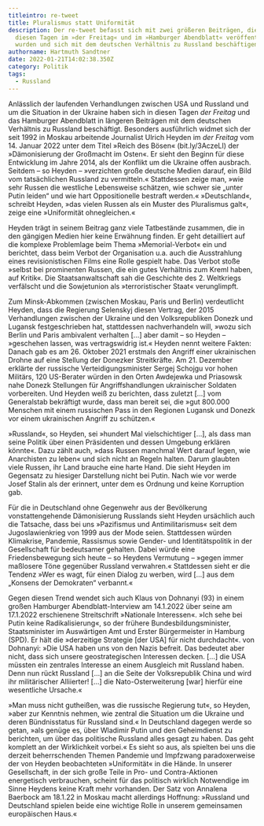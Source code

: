 ```yaml
---
titleintro: re-tweet
title: Pluralismus statt Uniformität
description: Der re-tweet befasst sich mit zwei größeren Beiträgen, die in
  diesen Tagen im »der Freitag« und im »Hamburger Abendblatt« veröffentlicht
  wurden und sich mit dem deutschen Verhältnis zu Russland beschäftigen.
authorname: Hartmuth Sandtner
date: 2022-01-21T14:02:38.350Z
category: Politik
tags:
  - Russland
---
```

Anlässlich der laufenden Verhandlungen zwischen USA und Russland und um die Situation in der Ukraine haben sich in diesen Tagen *der Freitag* und das Hamburger Abendblatt in längeren Beiträgen mit dem deutschen Verhältnis zu Russland beschäftigt. Besonders ausführlich widmet sich der seit 1992 in Moskau arbeitende Journalist Ulrich Heyden im *der Freitag* vom 14. Januar 2022 unter dem Titel »Reich des Bösen« (bit.ly/3AczeLI) der »Dämonisierung der Großmacht im Osten«. Er sieht den Beginn für diese Entwicklung im Jahre 2014, als der Konflikt um die Ukraine offen ausbrach. Seitdem – so Heyden – »verzichten große deutsche Medien darauf, ein Bild vom tatsächlichen Russland zu vermitteln.« Stattdessen zeige man, »wie sehr Russen die westliche Lebensweise schätzen, wie schwer sie „unter Putin leiden“ und wie hart Oppositionelle bestraft werden.« »Deutschland«, schreibt Heyden, »das vielen Russen als ein Muster des Pluralismus galt«, zeige eine »Uniformität ohnegleichen.«

Heyden trägt in seinem Beitrag ganz viele Tatbestände zusammen, die in den gängigen Medien hier keine Erwähnung finden. Er geht detailliert auf die komplexe Problemlage beim Thema »Memorial-Verbot« ein und berichtet, dass beim Verbot der Organisation u.a. auch die Ausstrahlung eines revisionistischen Films eine Rolle gespielt habe. Das Verbot stoße »selbst bei prominenten Russen, die ein gutes Verhältnis zum Kreml haben, auf Kritik«. Die Staatsanwaltschaft sah die Geschichte des 2. Weltkriegs verfälscht und die Sowjetunion als »terroristischer Staat« verunglimpft. 

Zum Minsk-Abkommen (zwischen Moskau, Paris und Berlin) verdeutlicht Heyden, dass die Regierung Selenskyj diesen Vertrag, der 2015 Verhandlungen zwischen der Ukraine und den Volksrepubliken Donezk und Lugansk festgeschrieben hat, stattdessen nachverhandeln will, »wozu sich Berlin und Paris ambivalent verhalten \[…] aber damit – so Heyden – »geschehen lassen, was vertragswidrig ist.« Heyden nennt weitere Fakten: Danach gab es am 26. Oktober 2021 erstmals den Angriff einer ukrainischen Drohne auf eine Stellung der Donezker Streitkräfte. Am 21. Dezember erklärte der russische Verteidigungsminister Sergej Schojgu vor hohen Militärs, 120 US-Berater würden in den Orten Awdejewka und Priasowsk nahe Donezk Stellungen für Angriffshandlungen ukrainischer Soldaten vorbereiten. Und Heyden weiß zu berichten, dass zuletzt \[…] vom Generalstab bekräftigt wurde, dass man bereit sei, die »gut 800.000 Menschen mit einem russischen Pass in den Regionen Lugansk und Donezk vor einem ukrainischen Angriff zu schützen.«

»Russland«, so Heyden, sei »hundert Mal vielschichtiger \[…], als dass man seine Politik über einen Präsidenten und dessen Umgebung erklären könnte«. Dazu zählt auch, »dass Russen manchmal Wert darauf legen, wie Anarchisten zu leben« und sich nicht an Regeln halten. Darum glaubten viele Russen, ihr Land brauche eine harte Hand. Die sieht Heyden im Gegensatz zu hiesiger Darstellung nicht bei Putin. Nach wie vor werde Josef Stalin als der erinnert, unter dem es Ordnung und keine Korruption gab.

Für die in Deutschland ohne Gegenwehr aus der Bevölkerung vonstattengehende Dämonisierung Russlands sieht Heyden ursächlich auch die Tatsache, dass bei uns »Pazifismus und Antimilitarismus« seit dem Jugoslawienkrieg von 1999 aus der Mode seien. Stattdessen würden Klimakrise, Pandemie, Rassismus sowie Gender- und Identitätspolitik in der Gesellschaft für bedeutsamer gehalten. Dabei würde eine Friedensbewegung sich heute – so Heydens Vermutung – »gegen immer maßlosere Töne gegenüber Russland verwahren.« Stattdessen sieht er die Tendenz »Wer es wagt, für einen Dialog zu werben, wird \[…] aus dem „Konsens der Demokraten“ verbannt.«

Gegen diesen Trend wendet sich auch Klaus von Dohnanyi (93) in einem großen Hamburger Abendblatt-Interview am 14.1.2022 über seine am 17.1.2022 erschienene Streitschrift »Nationale Interessen«. »Ich sehe bei Putin keine Radikalisierung«, so der frühere Bundesbildungsminister, Staatsminister im Auswärtigen Amt und Erster Bürgermeister in Hamburg (SPD). Er hält die »derzeitige Strategie \[der USA] für nicht durchdacht«. von Dohnanyi: »Die USA haben uns von den Nazis befreit. Das bedeutet aber nicht, dass sich unsere geostrategischen Interessen decken. \[…] die USA müssten ein zentrales Interesse an einem Ausgleich mit Russland haben. Denn nun rückt Russland \[…] an die Seite der Volksrepublik China und wird ihr militärischer Alliierter! \[…] die Nato-Osterweiterung \[war] hierfür eine wesentliche Ursache.« 

»Man muss nicht gutheißen, was die russische Regierung tut«, so Heyden, »aber zur Kenntnis nehmen, wie zentral die Situation um die Ukraine und deren Bündnisstatus für Russland sind.« In Deutschland dagegen werde so getan, »als genüge es, über Wladimir Putin und den Geheimdienst zu berichten, um über das politische Russland alles gesagt zu haben. Das geht komplett an der Wirklichkeit vorbei.« Es sieht so aus, als spielten bei uns die derzeit beherrschenden Themen Pandemie und Impfzwang paradoxerweise der von Heyden beobachteten »Uniformität« in die Hände. In unserer Gesellschaft, in der sich große Teile in Pro- und Contra-Aktionen energetisch verbrauchen, scheint für das politisch wirklich Notwendige im Sinne Heydens keine Kraft mehr vorhanden. Der Satz von Annalena Baerbock am 18.1.22 in Moskau macht allerdings Hoffnung: »Russland und Deutschland spielen beide eine wichtige Rolle in unserem gemeinsamen europäischen Haus.«